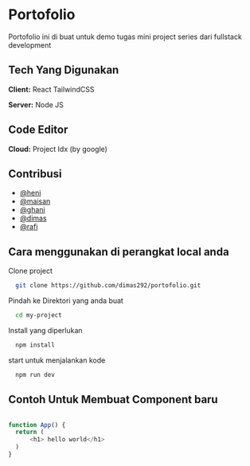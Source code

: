 
# Portofolio 

Portofolio ini di buat untuk demo tugas mini project series dari fullstack development

## Tech Yang Digunakan

**Client:** React TailwindCSS

**Server:** Node JS

## Code Editor
**Cloud:** Project Idx (by google)

## Contribusi

- [@heni](https://www.github.com/octokatherine)
- [@maisan](https://www.github.com/octokatherine)
- [@ghani](https://www.github.com/octokatherine)
- [@dimas](https://www.github.com/octokatherine)
- [@rafi](https://www.github.com/octokatherine)


## Cara menggunakan di perangkat local anda

Clone project

```bash
  git clone https://github.com/dimas292/portofolio.git
```

Pindah ke Direktori yang anda buat

```bash
  cd my-project
```

Install yang diperlukan 

```bash
  npm install
```

start untuk menjalankan kode

```bash
  npm run dev
```


## Contoh Untuk Membuat Component baru 

```javascript

function App() {
  return (
      <h1> hello world</h1>
  )
}
```

